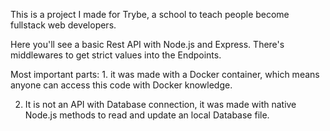 This is a project I made for Trybe, a school to teach people become fullstack web developers.

Here you'll see a basic Rest API with Node.js and Express. There's middlewares to get strict values into
the Endpoints.

Most important parts: 1. it was made with a Docker container, which means anyone can access this code with Docker knowledge.

2. It is not an API with Database connection, it was made with native Node.js methods to read and update an
local Database file.